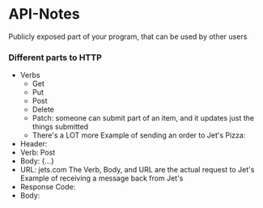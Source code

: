 # API-Notes

Publicly exposed part of your program, that can be used by other users

### Different parts to HTTP
- Verbs
  - Get
  - Put
  - Post
  - Delete
  - Patch: someone can submit part of an item, and it updates just the things submitted
  - There's a LOT more
Example of sending an order to Jet's Pizza:
- Header:
- Verb: Post
- Body: {...}
- URL: jets.com
The Verb, Body, and URL are the actual request to Jet's
Example of receiving a message back from Jet's
- Response Code:
- Body: 
